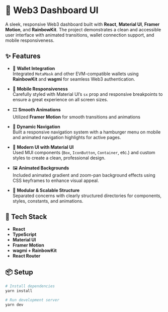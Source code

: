 # 🚀 Web3 Dashboard UI

A sleek, responsive Web3 dashboard built with **React**, **Material UI**, **Framer Motion**, and **RainbowKit**. The project demonstrates a clean and accessible user interface with animated transitions, wallet connection support, and mobile responsiveness.

## ✨ Features

- 🔌 **Wallet Integration**  
  Integrated `MetaMask` and other EVM-compatible wallets using **RainbowKit** and **wagmi** for seamless Web3 authentication.

- 📱 **Mobile Responsiveness**  
  Carefully styled with Material UI’s `sx` prop and responsive breakpoints to ensure a great experience on all screen sizes.

- 🎞️ **Smooth Animations**  
  Utilized **Framer Motion** for smooth transitions and animations

- 🧭 **Dynamic Navigation**  
  Built a responsive navigation system with a hamburger menu on mobile and animated navigation highlights for active pages.

- 🎨 **Modern UI with Material UI**  
  Used MUI components (`Box`, `IconButton`, `Container`, etc.) and custom styles to create a clean, professional design.

- 🖼️ **Animated Backgrounds**  
  Included animated gradient and zoom-pan background effects using CSS keyframes to enhance visual appeal.

- 🧪 **Modular & Scalable Structure**  
  Separated concerns with clearly structured directories for components, styles, constants, and animations.

## 🔧 Tech Stack

- **React**
- **TypeScript**
- **Material UI**
- **Framer Motion**
- **wagmi + RainbowKit**
- **React Router**

## 📦 Setup

```bash
# Install dependencies
yarn install

# Run development server
yarn dev
